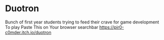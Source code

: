 # Duotron
Bunch of first year students trying to feed their crave for game development
To play Paste This on Your browser searchbar
https://pir0-c0mder.itch.io/duotron

